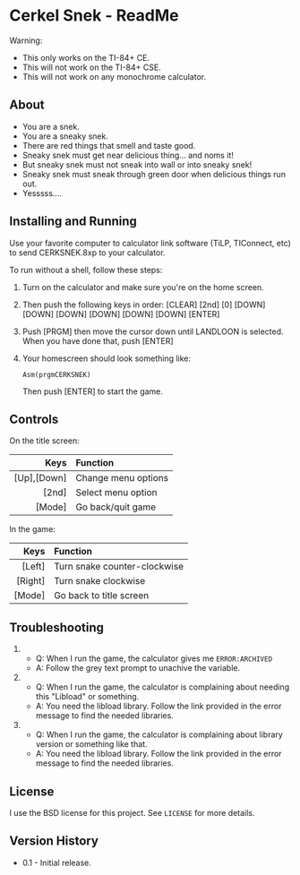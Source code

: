 Cerkel Snek - ReadMe
====================
Warning:
* This only works on the TI-84+ CE.
* This will not work on the TI-84+ CSE.
* This will not work on any monochrome calculator.

About
-----

* You are a snek.
* You are a sneaky snek.
* There are red things that smell and taste good.
* Sneaky snek must get near delicious thing... and noms it!
* But sneaky snek must not sneak into wall or into sneaky snek!
* Sneaky snek must sneak through green door when delicious things run out.
* Yesssss....

Installing and Running
----------------------

Use your favorite computer to calculator link software (TiLP, TIConnect, etc)
to send CERKSNEK.8xp to your calculator.

To run without a shell, follow these steps:
1. Turn on the calculator and make sure you're on the home screen.
2. Then push the following keys in order:
   [CLEAR] [2nd] [0] [DOWN] [DOWN] [DOWN] [DOWN] [DOWN] [DOWN] [ENTER]
3. Push [PRGM] then move the cursor down until LANDLOON is selected.
   When you have done that, push [ENTER]
4. Your homescreen should look something like:

   `Asm(prgmCERKSNEK)`

   Then push [ENTER] to start the game.

Controls
--------
On the title screen:

|   Keys      |  Function              |
|------------:|:-----------------------|
|[Up],[Down]  | Change menu options    |
|[2nd]        | Select menu option     |
|[Mode]       | Go back/quit game      |

In the game:
   
|   Keys   |  Function                    |
|---------:|:-----------------------------|
|[Left]    | Turn snake counter-clockwise |
|[Right]   | Turn snake clockwise         |
|[Mode]    | Go back to title screen      |

Troubleshooting
---------------
1. * Q: When I run the game, the calculator gives me `ERROR:ARCHIVED`
   * A: Follow the grey text prompt to unachive the variable.

2. * Q: When I run the game, the calculator is complaining
        about needing this "Libload" or something.
   * A: You need the libload library. Follow the link provided in the
        error message to find the needed libraries.
		
3. * Q: When I run the game, the calculator is complaining about
        library version or something like that.
   * A: You need the libload library. Follow the link provided in the
        error message to find the needed libraries.

License
-------
I use the BSD license for this project. See `LICENSE` for more details.

Version History
---------------
* 0.1 - Initial release.
   
   
   
